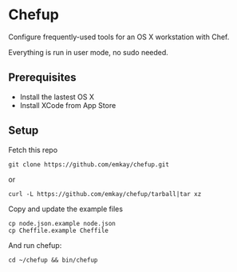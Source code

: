 Chefup
======

Configure frequently-used tools for an OS X workstation with Chef.

Everything is run in user mode, no sudo needed.

Prerequisites
-------------
* Install the lastest OS X
* Install XCode from App Store

Setup
-----

Fetch this repo

    git clone https://github.com/emkay/chefup.git

or

    curl -L https://github.com/emkay/chefup/tarball|tar xz

Copy and update the example files

    cp node.json.example node.json
    cp Cheffile.example Cheffile

And run chefup:

    cd ~/chefup && bin/chefup
